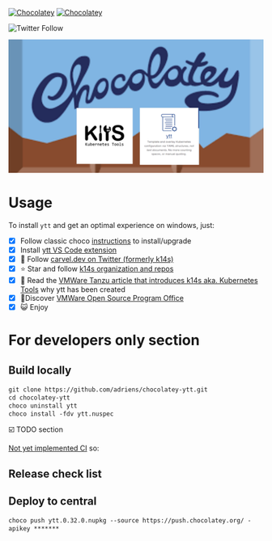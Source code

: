 [![Chocolatey](https://img.shields.io/chocolatey/v/ytt.svg)](https://chocolatey.org/packages/ytt)
[![Chocolatey](https://img.shields.io/chocolatey/dt/ytt.svg)](https://chocolatey.org/packages/ytt)

![Twitter Follow](https://img.shields.io/twitter/follow/carvel_dev?label=Follow%20Carvel.dev&style=social)

![Project banner](choco-ytt-banner.png)


# Usage

To install `ytt` and get an optimal experience on windows, just:

- [x] Follow classic choco [instructions](https://chocolatey.org/packages/ytt/) to install/upgrade
- [x] Install [ytt VS Code extension](https://marketplace.visualstudio.com/items?itemName=ewrenn.vscode-ytt)
- [x] :newspaper: Follow [carvel.dev on Twitter (formerly k14s)](https://twitter.com/carvel_dev)
- [x] :star: Star and follow [k14s organization and repos](https://github.com/vmware-tanzu/carvel)
- [x] :book: Read the [VMWare Tanzu article that introduces k14s aka. Kubernetes Tools](https://tanzu.vmware.com/content/blog/introducing-k14s-kubernetes-tools-simple-and-composable-tools-for-application-deployment) why ytt has been created
- [x] :rocket:Discover [VMWare Open Source Program Office](http://vmware.github.io/)
- [x] :smiley_cat: Enjoy

# For developers only section

## Build locally


```
git clone https://github.com/adriens/chocolatey-ytt.git
cd chocolatey-ytt
choco uninstall ytt
choco install -fdv ytt.nuspec
```

:ballot_box_with_check: TODO section

[Not yet implemented CI](https://github.com/adriens/chocolatey-ytt/issues/2) so:

## Release check list


## Deploy to central

```
choco push ytt.0.32.0.nupkg --source https://push.chocolatey.org/ -apikey *******
```
